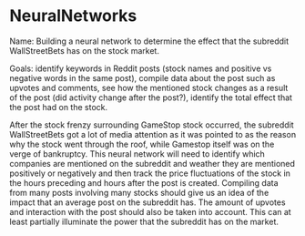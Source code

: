 # NeuralNetworks
Name: Building a neural network to determine the effect that the subreddit WallStreetBets has on the stock market.

Goals: identify keywords in Reddit posts (stock names and positive vs negative words in the same post), compile data about the post such as upvotes and comments, see how the mentioned stock changes as a result of the post (did activity change after the post?), identify the total effect that the post had on the stock.

After the stock frenzy surrounding GameStop stock occurred, the subreddit WallStreetBets got a lot of media attention as it was pointed to as the reason why the stock went through the roof, while Gamestop itself was on the verge of bankruptcy. 
This neural network will need to identify which companies are mentioned on the subreddit and weather they are mentioned positively or negatively and then track the price fluctuations of the stock in the hours preceding and hours after the post is created. Compiling data from many posts involving many stocks should give us an idea of the impact that an average post on the subreddit has. The amount of upvotes and interaction with the post should also be taken into account. This can at least partially illuminate the power that the subreddit has on the market.

